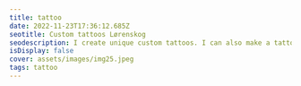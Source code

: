 ```yaml
--- 
title: tattoo 
date: 2022-11-23T17:36:12.685Z 
seotitle: Custom tattoos Lørenskog 
seodescription: I create unique custom tattoos. I can also make a tattoo design based on your ideas. Or We can work together to create a unique tattoo design. 
isDisplay: false 
cover: assets/images/img25.jpeg 
tags: tattoo 
--- 
```

